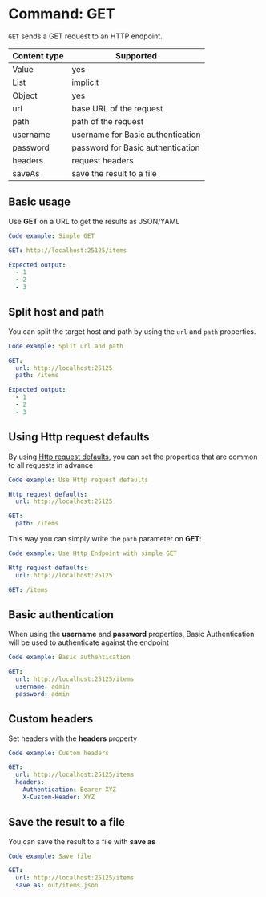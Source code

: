 # Command: GET

`GET` sends a GET request to an HTTP endpoint.

| Content type | Supported                         |
|--------------|-----------------------------------|
| Value        | yes                               |
| List         | implicit                          |
| Object       | yes                               |
| url          | base URL of the request           |
| path         | path of the request               |
| username     | username for Basic authentication |
| password     | password for Basic authentication |
| headers      | request headers                   |
| saveAs       | save the result to a file         |

## Basic usage

Use **GET** on a URL to get the results as JSON/YAML

```yaml cli
Code example: Simple GET

GET: http://localhost:25125/items

Expected output:
  - 1
  - 2
  - 3
```

## Split host and path

You can split the target host and path by using the `url` and `path` properties.

```yaml cli
Code example: Split url and path

GET:
  url: http://localhost:25125
  path: /items

Expected output:
  - 1
  - 2
  - 3
```

## Using Http request defaults

By using [Http request defaults](Http%20request%20defaults.md), you can set the properties that are common to all
requests in advance

```yaml cli
Code example: Use Http request defaults

Http request defaults:
  url: http://localhost:25125

GET:
  path: /items
```

This way you can simply write the `path` parameter on **GET**:

```yaml cli
Code example: Use Http Endpoint with simple GET

Http request defaults:
  url: http://localhost:25125

GET: /items
```

## Basic authentication

When using the **username** and **password** properties, Basic Authentication will be used to authenticate against the
endpoint

```yaml cli
Code example: Basic authentication

GET:
  url: http://localhost:25125/items
  username: admin
  password: admin
```

## Custom headers

Set headers with the **headers** property

```yaml cli
Code example: Custom headers

GET:
  url: http://localhost:25125/items
  headers:
    Authentication: Bearer XYZ
    X-Custom-Header: XYZ
```

## Save the result to a file

You can save the result to a file with **save as**

```yaml cli
Code example: Save file

GET:
  url: http://localhost:25125/items
  save as: out/items.json
```
